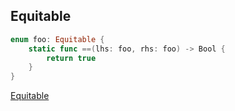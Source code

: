 ## Equitable

```swift
enum foo: Equitable {
    static func ==(lhs: foo, rhs: foo) -> Bool {
        return true
    }
}
```

[Equitable](https://developer.apple.com/documentation/swift/equatable)
